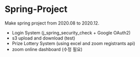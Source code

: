 # Spring-Project
Make spring project from 2020.08 to 2020.12.


- Login System (j_spring_security_check + Google OAuth2)
- s3 upload and download (test)
- Prize Lottery System (using excel and zoom registrants api)
- zoom online dashboard (수정 필요)
